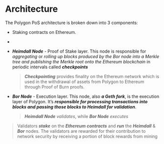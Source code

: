 # Architecture

The Polygon PoS architecture is broken down into 3 components:

- Staking contracts on Ethereum.
-
- **_Heimdall Node_** - Proof of Stake layer.
  This node is responsible for _aggregating_ or _rolling up blocks produced by the Bor node into a Merkle tree and publishing the Merkle root onto the Ethereum blockchain_ in periodic intervals called **_checkpoints_**

  > **_Checkpointing_** provides finality on the Ethereum network which is used in the withdrawal of assets from Polygon to Ethereum through Proof of Burn proofs.

- **_Bor Node_** - Execution layer.
  This node, also **_a Geth fork_**, is the execution layer of Polygon. It’s **_responsible for processing transactions into blocks and passing those blocks to Heimdall for validation_**.
  > **_Heimdall Node_** _validates_, while **_Bor Node_** _executes_

> Validators **_stake_** on the **_Ethereum contracts_** and **_run_** the **_Heimdall_** & **_Bor_** nodes.
> The validators are rewarded for their contribution to network security by receiving a portion of block rewards from mining

